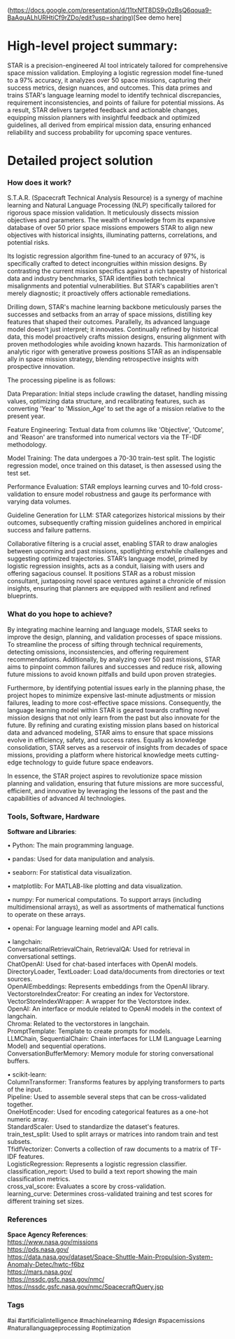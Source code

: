 (https://docs.google.com/presentation/d/11txNfT8DS9v0zBsQ6qoua9-BaAquALhURHtiCf9rZDo/edit?usp=sharing)[See demo here]

# High-level project summary:

STAR is a precision-engineered AI tool intricately tailored for comprehensive space mission validation. Employing a logistic regression model fine-tuned to a 97% accuracy, it analyzes over 50 space missions, capturing their success metrics, design nuances, and outcomes. This data primes and trains STAR's language learning model to identify technical discrepancies, requirement inconsistencies, and points of failure for potential missions. As a result, STAR delivers targeted feedback and actionable changes, equipping mission planners with insightful feedback and optimized guidelines, all derived from empirical mission data, ensuring enhanced reliability and success probability for upcoming space ventures.


# Detailed project solution

### How does it work?

S.T.A.R. (Spacecraft Technical Analysis Resource) is a synergy of machine learning and Natural Language Processing (NLP) specifically tailored for rigorous space mission validation. It meticulously dissects mission objectives and parameters. The wealth of knowledge from its expansive database of over 50 prior space missions empowers STAR to align new objectives with historical insights, illuminating patterns, correlations, and potential risks.

Its logistic regression algorithm fine-tuned to an accuracy of 97%, is specifically crafted to detect incongruities within mission designs. By contrasting the current mission specifics against a rich tapestry of historical data and industry benchmarks, STAR identifies both technical misalignments and potential vulnerabilities. But STAR's capabilities aren't merely diagnostic; it proactively offers actionable remediations.

Drilling down, STAR's machine learning backbone meticulously parses the successes and setbacks from an array of space missions, distilling key features that shaped their outcomes. Parallelly, its advanced language model doesn't just interpret; it innovates. Continually refined by historical data, this model proactively crafts mission designs, ensuring alignment with proven methodologies while avoiding known hazards. This harmonization of analytic rigor with generative prowess positions STAR as an indispensable ally in space mission strategy, blending retrospective insights with prospective innovation.

The processing pipeline is as follows:

Data Preparation: Initial steps include crawling the dataset, handling missing values, optimizing data structure, and recalibrating features, such as converting 'Year' to 'Mission_Age' to set the age of a mission relative to the present year. <br>

Feature Engineering: Textual data from columns like 'Objective', 'Outcome', and 'Reason' are transformed into numerical vectors via the TF-IDF methodology.<br>

Model Training: The data undergoes a 70-30 train-test split. The logistic regression model, once trained on this dataset, is then assessed using the test set.<br>

Performance Evaluation: STAR employs learning curves and 10-fold cross-validation to ensure model robustness and gauge its performance with varying data volumes.<br>

Guideline Generation for LLM: STAR categorizes historical missions by their outcomes, subsequently crafting mission guidelines anchored in empirical success and failure patterns.<br>

Collaborative filtering is a crucial asset, enabling STAR to draw analogies between upcoming and past missions, spotlighting erstwhile challenges and suggesting optimized trajectories. STAR’s language model, primed by logistic regression insights, acts as a conduit, liaising with users and offering sagacious counsel. It positions STAR as a robust mission consultant, juxtaposing novel space ventures against a chronicle of mission insights, ensuring that planners are equipped with resilient and refined blueprints.

### What do you hope to achieve?

By integrating machine learning and language models, STAR seeks to improve the design, planning, and validation processes of space missions. To streamline the process of sifting through technical requirements, detecting omissions, inconsistencies, and offering requirement recommendations. Additionally, by analyzing over 50 past missions, STAR aims to pinpoint common failures and successes and reduce risk, allowing future missions to avoid known pitfalls and build upon proven strategies. 

Furthermore, by identifying potential issues early in the planning phase, the project hopes to minimize expensive last-minute adjustments or mission failures, leading to more cost-effective space missions. Consequently, the language learning model within STAR is geared towards crafting novel mission designs that not only learn from the past but also innovate for the future. By refining and curating existing mission plans based on historical data and advanced modeling, STAR aims to ensure that space missions evolve in efficiency, safety, and success rates. Equally as knowledge consolidation, STAR serves as a reservoir of insights from decades of space missions, providing a platform where historical knowledge meets cutting-edge technology to guide future space endeavors.

In essence, the STAR project aspires to revolutionize space mission planning and validation, ensuring that future missions are more successful, efficient, and innovative by leveraging the lessons of the past and the capabilities of advanced AI technologies.

### Tools, Software, Hardware

**Software and Libraries**:

• Python: The main programming language.

• pandas: Used for data manipulation and analysis.

• seaborn: For statistical data visualization.

• matplotlib: For MATLAB-like plotting and data visualization.

• numpy: For numerical computations. To support arrays (including multidimensional arrays), as well as assortments of mathematical functions to operate on these arrays.

• openai: For language learning model and API calls.

• langchain: <br>
ConversationalRetrievalChain, RetrievalQA: Used for retrieval in conversational settings.
<br>
ChatOpenAI: Used for chat-based interfaces with OpenAI models.
<br>
DirectoryLoader, TextLoader: Load data/documents from directories or text sources.
<br>
OpenAIEmbeddings: Represents embeddings from the OpenAI library.
<br>
VectorstoreIndexCreator: For creating an index for Vectorstore.
<br>
VectorStoreIndexWrapper: A wrapper for the Vectorstore index.
<br>
OpenAI: An interface or module related to OpenAI models in the context of langchain.
<br>
Chroma: Related to the vectorstores in langchain.
<br>
PromptTemplate: Template to create prompts for models.
<br>
LLMChain, SequentialChain: Chain interfaces for LLM (Language Learning Model) and sequential operations.
<br>
ConversationBufferMemory: Memory module for storing conversational buffers.

• scikit-learn: <br>
ColumnTransformer: Transforms features by applying transformers to parts of the input.
<br>
Pipeline: Used to assemble several steps that can be cross-validated together.
<br>
OneHotEncoder: Used for encoding categorical features as a one-hot numeric array.
<br>
StandardScaler: Used to standardize the dataset's features.
<br>
train_test_split: Used to split arrays or matrices into random train and test subsets.
<br>
TfidfVectorizer: Converts a collection of raw documents to a matrix of TF-IDF features.
<br>
LogisticRegression: Represents a logistic regression classifier.
<br>
classification_report: Used to build a text report showing the main classification metrics.
<br>
cross_val_score: Evaluates a score by cross-validation.
<br>
learning_curve: Determines cross-validated training and test scores for different training set sizes.
<br>

### References
**Space Agency References**: <br>
https://www.nasa.gov/missions <br>
https://pds.nasa.gov/ <br>
https://data.nasa.gov/dataset/Space-Shuttle-Main-Propulsion-System-Anomaly-Detec/hwtc-f6bz <br>
https://mars.nasa.gov/ <br>
https://nssdc.gsfc.nasa.gov/nmc/ <br>
https://nssdc.gsfc.nasa.gov/nmc/SpacecraftQuery.jsp <br>


### Tags

#ai #artificialintelligence #machinelearning #design #spacemissions #naturallanguageprocessing #optimization
